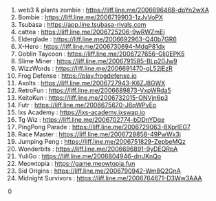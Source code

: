 1. web3 & plants zombie       : https://liff.line.me/2006696468-dpYn2wXA
4. Bombie                     : https://liff.line.me/2006719903-1zJvVoPX
5. Tsubasa                    : https://app.line.tsubasa-rivals.com
6. cattea                     : https://liff.line.me/2006725206-9wRWZmEj
7. Elderglade                 : https://liff.line.me/2006692963-Q40b7GR6
8. X-Hero                     : https://liff.line.me/2006730694-MdqP81dx
9. Goblin Taycoon             : https://liff.line.me/2006727656-Glj0EPK5
11. Slime Miner              : https://liff.line.me/2006791585-BLp20Jw9
12. WizzWords                : https://liff.line.me/2006691470-qL52jEzR
13. Frog Defense             : https://play.frogdefense.io
15. Axolts                   : https://liff.line.me/2006727943-K6ZJ8GWX
16. RetroFun                 : https://liff.line.me/2006689873-VxpWRda5
17. KeitoKun                 : https://liff.line.me/2006732015-ONVjn6p3
18. Futr                     : https://liff.line.me/2006675670-J6qWPvEo
19. Ixs Academy              : https://ixs-academy.ixswap.io
21. Tg Wiz                   : https://liff.line.me/2006702774-bDDnYDqe
22. PingPong Parade          : https://liff.line.me/2006729063-8XprlEG7
23. Race Master              : https://liff.line.me/2006728858-49PwWx3j
24. Jumping Peng             : https://liff.line.me/2006751829-ZepbeMQz
25. Wonderbits               : https://liff.line.me/2006696891-9yDEQRpA
26. YuliGo                   : https://liff.line.me/2006804946-drrJKnQo
27. Meowtopia                : https://game.meowtopia.fun
28. Sid Origins              : https://liff.line.me/2006790942-Wm8Q2GnA
29. Midnight Survivors       : https://liff.line.me/2006764671-D3Ww3AAA












0
